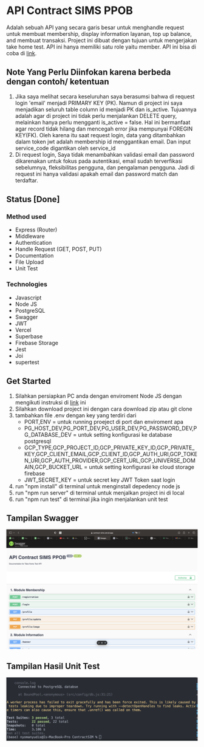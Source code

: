 # API Contract SIMS PPOB

Adalah sebuah API yang secara garis besar untuk menghandle request untuk membuat membership, display information layanan, top up balance, and membuat transaksi. Project ini dibuat dengan tujuan untuk mengerjakan take home test. API ini hanya memiliki satu role yaitu member. API ini bisa di coba di [link](https://contract-sims.vercel.app/api-docs/). 

## Note Yang Perlu Diinfokan karena berbeda dengan contoh/ ketentuan
1. Jika saya melihat secara keseluruhan saya berasumsi bahwa di request login 'email' menjadi PRIMARY KEY (PK). Namun di project ini saya menjadikan seluruh table column id menjadi PK dan is_active. Tujuannya adalah agar di project ini tidak perlu menjalankan DELETE query, melainkan hanya perlu mengganti is_active = false. Hal ini bermanfaat agar record tidak hilang dan mencegah error jika mempunyai FOREGIN KEY(FK). Oleh karena itu saat request login, data yang ditambahkan dalam token jwt adalah membership id menggantikan email. Dan input service_code digantikan oleh service_id
2. Di request login, Saya tidak menambahkan validasi email dan password dikarenakan untuk fokus pada autentikasi, email sudah terverfikasi sebelumnya, fleksibilitas pengguna, dan pengalaman pengguna. Jadi di request ini hanya validasi apakah email dan password match dan terdaftar. 

## Status [Done]

### Method used 
- Express (Router)
- Middleware 
- Authentication
- Handle Request (GET, POST, PUT)
- Documentation 
- File Upload 
- Unit Test

### Technologies 
- Javascript 
- Node JS
- PostgreSQL 
- Swagger 
- JWT
- Vercel 
- Superbase 
- Firebase Storage
- Jest 
- Joi 
- supertest

## Get Started 
1. Silahkan persiapkan PC anda dengan enviroment Node JS dengan mengikuti instruksi di [link](https://nodejs.org/en) ini
2. Silahkan download project ini dengan cara download zip atau git clone 
3. tambahkan file .env dengan key yang terdiri dari 
    - PORT,ENV = untuk running proeject di port dan enviroment apa 
    - PG_HOST_DEV,PG_PORT_DEV,PG_USER_DEV,PG_PASSWORD_DEV,PG_DATABASE_DEV = untuk setting konfigurasi ke database postgresql 
    - GCP_TYPE,GCP_PROJECT_ID,GCP_PRIVATE_KEY_ID,GCP_PRIVATE_KEY,GCP_CLIENT_EMAIL,GCP_CLIENT_ID,GCP_AUTH_URI,GCP_TOKEN_URI,GCP_AUTH_PROVIDER,GCP_CERT_URL,GCP_UNIVERSE_DOMAIN,GCP_BUCKET_URL = untuk setting konfigurasi ke cloud storage firebase
    - JWT_SECRET_KEY = untuk secret key JWT Token saat login
4. run "npm install" di terminal untuk menginstall depedency node js 
5. run "npm run server" di terminal untuk menjalkan project ini di local
6. run "npm run test" di terminal jika ingin menjalankan unit test

## Tampilan Swagger 
![alt text](image.png)

## Tampilan Hasil Unit Test
![alt text](image-1.png)